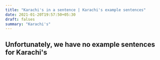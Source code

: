```yaml
---
title: "Karachi's in a sentence | Karachi's example sentences"
date: 2021-01-20T19:57:50+05:30
draft: falses
summary: "Karachi's"
---
```

## Unfortunately, we have no example sentences for Karachi's                 
